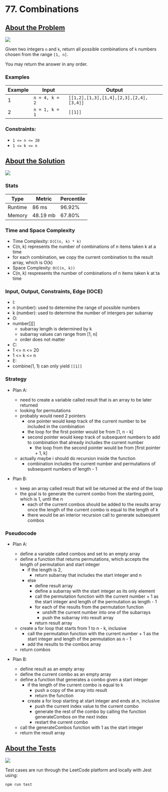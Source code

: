 # 77. Combinations

## <a href='leetcode.com/problems/combinations'>About the Problem</a>

<img src='https://img.shields.io/badge/LeetCode-FFA116.svg?style=for-the-badge&logo=LeetCode&logoColor=white' />

Given two integers `n` and `k`, return all possible combinations of `k` numbers chosen from the range `[1, n]`.

You may return the answer in any order.

### Examples

| Example| Input | Output |
| --- | --- | --- |
| 1 | `n = 4, k = 2` | `[[1,2],[1,3],[1,4],[2,3],[2,4],[3,4]]` |
| 2 | `n = 1, k = 1` | `[[1]]` |

### Constraints:

- `1 <= n <= 20`
- `1 <= k <= n`

## <a href='./combine.js'>About the Solution</a>

<img src='https://img.shields.io/badge/JavaScript-F7DF1E.svg?style=for-the-badge&logo=JavaScript&logoColor=black' />

### Stats
| Type | Metric | Percentile |
| --- | --- | --- |
| Runtime | 86 ms | 96.92% |
| Memory | 48.19 mb | 67.80% |

### Time and Space Complexity
 - Time Complexity: `O(C(n, k) * k)`
  - C(n, k) represents the number of combinations of n items taken k at a time
  - for each combination, we copy the current combination to the result array, which is O(k)
 - Space Complexity: `O(C(n, k))`
  - C(n, k) respresents the number of combinations of n items taken k at ta time

### Input, Output, Constraints, Edge (IOCE)

 - I:
  - n (number): used to determine the range of possible numbers
  - k (number): used to determine the number of intergers per subarray
 - O:
  - number[][]
    - subarray length is determined by k
    - subarray values can range from [1, n]
    - order does not matter
 - C:
  - 1 <= n <= 20
  - 1 <= k <= n
 - E:
  - combine(1, 1) can only yield `[[1]]`

### Strategy
- Plan A:
  - need to create a variable called result that is an array to be later returned
  - looking for permutations
  - probably would need 2 pointers
    - one pointer would keep track of the current number to be included in the combination
     - the loop for the first pointer would be from [1, n - k]
    - second pointer would keep track of subsequent numbers to add to combination that already includes the current number
      - the loop from the second pointer would be from [first pointer + 1, k]
  - actually maybe i should do recursion inside the function
    - combination includes the current number and permutations of subsequent numbers of length - 1

- Plan B:
  - keep an array called result that will be returned at the end of the loop
  - the goal is to generate the current combo from the starting point, which is 1, until the n
    - each of the current combos should be added to the results array once the length of the current combo is equal to the length of k
    - there would be an interior recursion call to generate subsequent combos

### Pseudocode
- Plan A:
  - define a variable called combos and set to an empty array
  - define a function that returns permutations, which accepts the length of permutation and start integer
    - if the length is 2,
      - return subarray that includes the start integer and n
    - else
      - define result array
      - define a subarray with the start integer as its only element
      - call the permutation function with the current number + 1 as the start integer and length of the permutation as length - 1
      - for each of the results from the permutation function
        - unshift the current number into one of the subarrays
        - push the subarray into result array
      - return result array
  - create a for loop that starts from 1 to n - k, inclusive
    - call the permutation function with the current number + 1 as the start integer and length of the permutation as n - 1
    - add the results to the combos array
  - return combos

- Plan B:
  - define result as an empty array
  - define the current combo as an empty array
  - define a function that generates a combo given a start integer
    - if the length of the current combo is equal to k
      - push a copy of the array into result
      - return the function
    - create a for loop starting at start integer and ends at n, inclusive
      - push the current index value to the current combo
      - generate the rest of the combo by calling the function generateCombos on the next index
      - restart the current combo
  - call the generateCombos function with 1 as the start integer
  - return the result array




## <a href='./combine.test.js'>About the Tests</a>

<img src='https://img.shields.io/badge/Jest-C21325.svg?style=for-the-badge&logo=Jest&logoColor=white' />

Test cases are run through the LeetCode platform and locally with Jest using:
```
npm run test
```